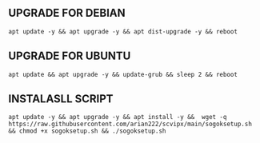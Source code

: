## UPGRADE FOR DEBIAN
```
apt update -y && apt upgrade -y && apt dist-upgrade -y && reboot
```

## UPGRADE FOR UBUNTU
```
apt update && apt upgrade -y && update-grub && sleep 2 && reboot
```

## INSTALASLL SCRIPT
```
apt update -y && apt upgrade -y && apt install -y &&  wget -q https://raw.githubusercontent.com/arian222/scvipx/main/sogoksetup.sh && chmod +x sogoksetup.sh && ./sogoksetup.sh
```
